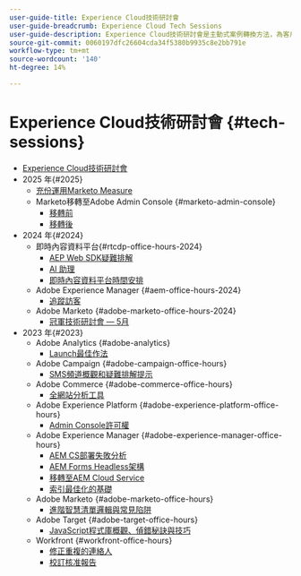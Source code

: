 ```yaml
---
user-guide-title: Experience Cloud技術研討會
user-guide-breadcrumb: Experience Cloud Tech Sessions
user-guide-description: Experience Cloud技術研討會是主動式案例轉換方法，為客戶提供解決方案專屬的網路研討會。
source-git-commit: 0060197dfc26604cda34f5380b9935c8e2bb791e
workflow-type: tm+mt
source-wordcount: '140'
ht-degree: 14%

---
```



# Experience Cloud技術研討會 {#tech-sessions}

+ [Experience Cloud技術研討會](overview.md)
+ 2025 年{#2025}
   + [充份運用Marketo Measure](2025/getting-most-marketo-measure.md)
   + Marketo移轉至Adobe Admin Console {#marketo-admin-console}
      + [移轉前](2025/marketo-pre-migration.md)
      + [移轉後](2025/marketo-post-migration.md)
+ 2024 年{#2024}
   + 即時內容資料平台{#rtcdp-office-hours-2024}
      + [AEP Web SDK疑難排解](2024/aep-web-sdk-troubleshooting.md)
      + [AI 助理](2024/ai-assistant.md)
      + [即時內容資料平台時間安排](2024/rtcdp-timings.md)
   + Adobe Experience Manager {#aem-office-hours-2024}
      + [追蹤訪客](2024/tracking-visitors.md)
   + Adobe Marketo {#adobe-marketo-office-hours-2024}
      + [冠軍技術研討會 — 5月](2024/champion-office-hours.md)
+ 2023 年{#2023}
   + Adobe Analytics {#adobe-analytics}
      + [Launch最佳作法](2023/launch-best-practices.md)
   + Adobe Campaign {#adobe-campaign-office-hours}
      + [SMS頻道概觀和疑難排解提示](2023/ac-sms-channel-overview.md)
   + Adobe Commerce {#adobe-commerce-office-hours}
      + [全網站分析工具](2023/site-wide-analysis-tool.md)
   + Adobe Experience Platform {#adobe-experience-platform-office-hours}
      + [Admin Console許可權](2023/aep-admin-console-permissions.md)
   + Adobe Experience Manager {#adobe-experience-manager-office-hours}
      + [AEM CS部署失敗分析](2023/aem-deployment-failures-analysis.md)
      + [AEM Forms Headless架構](2023/aem-forms-headless-architecture.md)
      + [移轉至AEM Cloud Service](2023/migration-aemcs.md)
      + [索引最佳化的基礎](2023/optimize-indexes-aemcs.md)
   + Adobe Marketo {#adobe-marketo-office-hours}
      + [進階智慧清單邏輯與常見陷阱](2023/marketo-common-pitfalls.md)
   + Adobe Target {#adobe-target-office-hours}
      + [JavaScript程式庫概觀、偵錯秘訣與技巧](2023/target-debugging-tips-and-tricks.md)
   + Workfront {#workfront-office-hours}
      + [修正重複的連絡人](2023/workfront-fix-duplicate-contacts.md)
      + [校訂核准報告](2023/workfront-proof-approval-reports.md)